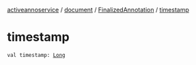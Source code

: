 [activeannoservice](../../index.md) / [document](../index.md) / [FinalizedAnnotation](index.md) / [timestamp](./timestamp.md)

# timestamp

`val timestamp: `[`Long`](https://kotlinlang.org/api/latest/jvm/stdlib/kotlin/-long/index.html)